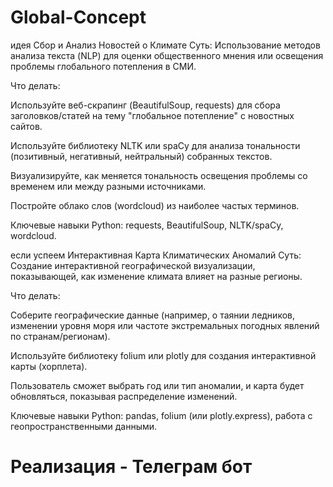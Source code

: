 # Global-Concept
идея
Сбор и Анализ Новостей о Климате
Суть: Использование методов анализа текста (NLP) для оценки общественного мнения или освещения проблемы глобального потепления в СМИ.

Что делать:

Используйте веб-скрапинг (BeautifulSoup, requests) для сбора заголовков/статей на тему "глобальное потепление" с новостных сайтов.

Используйте библиотеку NLTK или spaCy для анализа тональности (позитивный, негативный, нейтральный) собранных текстов.

Визуализируйте, как меняется тональность освещения проблемы со временем или между разными источниками.

Постройте облако слов (wordcloud) из наиболее частых терминов.

Ключевые навыки Python: requests, BeautifulSoup, NLTK/spaCy, wordcloud.

если успеем
Интерактивная Карта Климатических Аномалий
Суть: Создание интерактивной географической визуализации, показывающей, как изменение климата влияет на разные регионы.

Что делать:

Соберите географические данные (например, о таянии ледников, изменении уровня моря или частоте экстремальных погодных явлений по странам/регионам).

Используйте библиотеку folium или plotly для создания интерактивной карты (хорплета).

Пользователь сможет выбрать год или тип аномалии, и карта будет обновляться, показывая распределение изменений.

Ключевые навыки Python: pandas, folium (или plotly.express), работа с геопространственными данными.

# Реализация - Телеграм бот
